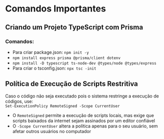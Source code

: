 # Comandos Importantes

## Criando um Projeto TypeScript com Prisma

### Comandos:  
- Para criar package.json: `npm init -y`
- `npm install express prisma @prisma/client dotenv`
- `npm install -D typescript ts-node-dev @types/node @types/express`
- Para criar o tsconfig.json: `npx tsc -init`

## Política de Execução de Scripts Restritiva
Caso o código não seja executado pois o sistema restringe a execução de códigos, use:  
`Set-ExecutionPolicy RemoteSigned -Scope CurrentUser`  
- O `RemoteSigned` permite a execução de scripts locais, mas exige que scripts baixados da internet sejam assinados por um editor confiável
- O `-Scope CurrentUser` altera a política apenas para o seu usuário, sem afetar outros usuários no computador
